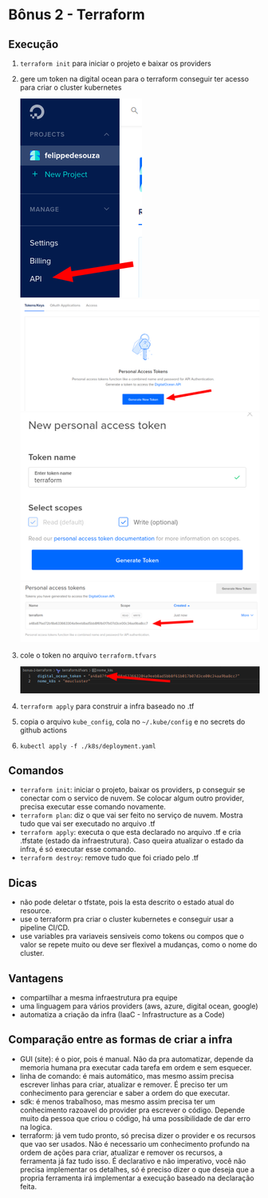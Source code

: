# Bônus 2 - Terraform

## Execução

1. `terraform init` para iniciar o projeto e baixar os providers
1. gere um token na digital ocean para o terraform conseguir ter acesso para criar o cluster kubernetes

   ![](./img/img-1.png)
   ![](./img/img-2.png)
   ![](./img/img-3.png)
   ![](./img/img-4.png)
   
1. cole o token no arquivo `terraform.tfvars`

   ![](./img/img-5.png)
   
1. `terraform apply` para construir a infra baseado no .tf
1. copia o arquivo `kube_config`, cola no `~/.kube/config` e no secrets do github actions
1. `kubectl apply -f ./k8s/deployment.yaml`

## Comandos

- `terraform init`: iniciar o projeto, baixar os providers, p conseguir se conectar com o servico de nuvem. Se colocar algum outro provider, precisa executar esse comando novamente.
- `terraform plan`: diz o que vai ser feito no serviço de nuvem. Mostra tudo que vai ser executado no arquivo .tf
- `terraform apply`: executa o que esta declarado no arquivo .tf e cria .tfstate (estado da infraestrutura). Caso queira atualizar o estado da infra, é só executar esse comando.
- `terraform destroy`: remove tudo que foi criado pelo .tf

## Dicas

- não pode deletar o tfstate, pois la esta descrito o estado atual do resource.
- use o terraform pra criar o cluster kubernetes e conseguir usar a pipeline CI/CD.
- use variables pra variaveis sensiveis como tokens ou compos que o valor se repete muito ou deve ser flexivel a mudanças, como o nome do cluster.

## Vantagens

- compartilhar a mesma infraestrutura pra equipe
- uma linguagem para vários providers (aws, azure, digital ocean, google)
- automatiza a criação da infra (IaaC - Infrastructure as a Code)

## Comparação entre as formas de criar a infra

- GUI (site): é o pior, pois é manual. Não da pra automatizar, depende da memoria humana pra executar cada tarefa em ordem e sem esquecer.
- linha de comando: é mais automático, mas mesmo assim precisa escrever linhas para criar, atualizar e remover. É preciso ter um conhecimento para gerenciar e saber a ordem do que executar.
- sdk: é menos trabalhoso, mas mesmo assim precisa ter um conhecimento razoavel do provider pra escrever o código. Depende muito da pessoa que criou o código, há uma possibilidade de dar erro na logica.
- terraform: já vem tudo pronto, só precisa dizer o provider e os recursos que vao ser usados. Não é necessario um conhecimento profundo na ordem de ações para criar, atualizar e remover os recursos, a ferramenta já faz tudo isso. É declarativo e não imperativo, você não precisa implementar os detalhes, só é preciso dizer o que deseja que a propria ferramenta irá implementar a execução baseado na declaração feita.
